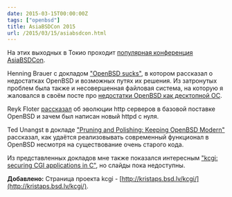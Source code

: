 ```yaml
---
date: 2015-03-15T00:00:00Z
tags: ["openbsd"]
title: AsiaBSDCon 2015
url: /2015/03/15/asiabsdcon.html
---
```


На этих выходных в Токио проходит [популярная конференция AsiaBSDCon](http://2015.asiabsdcon.org/timetable.html.en).

Henning Brauer с докладом ["OpenBSD sucks"](http://quigon.bsws.de/papers/2015/asiabsdcon/),
в котором рассказал о недостатках OpenBSD и возможных путях их решения.
Из затронутых проблем была также и несовершенная файловая система,
на которую я жаловался в своём посте про [недостатки OpenBSD как десктопной ОС](/2014/11/03/openbsd-disadvantages.html).

Reyk Floter [рассказал](http://www.openbsd.org/papers/httpd-slides-asiabsdcon2015.pdf)
об эволюции http серверов в базовой поставке OpenBSD и зачем был написан новый httpd с нуля.

Ted Unangst в докладе ["Pruning and Polishing: Keeping OpenBSD Modern"](http://www.openbsd.org/papers/pruning.html)
рассказал, как удаётся реализовывать современный функционал в OpenBSD несмотря
на существование очень старого кода.

Из представленных докладов мне также показался интересным
["kcgi: securing CGI applications in C"](http://2015.asiabsdcon.org/timetable.html.en#P2B),
но слайды пока недоступны.

**Добавлено:** Страница проекта kcgi - [http://kristaps.bsd.lv/kcgi/](http://kristaps.bsd.lv/kcgi/).
